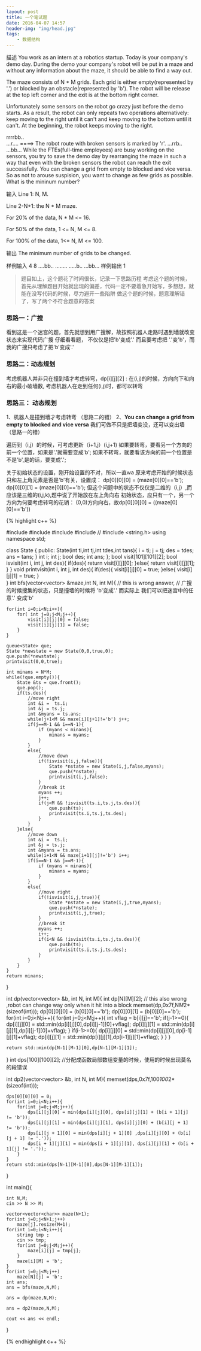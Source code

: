 ```yaml
---
layout: post
title: 一个笔试题
date: 2016-04-07 14:57
header-img: "img/head.jpg"
tags:
    - 数据结构
---
```


描述
You work as an intern at a robotics startup. Today is your company's demo day. During the demo your company's robot will be put in a maze and without any information about the maze, it should be able to find a way out.

The maze consists of N * M grids. Each grid is either empty(represented by '.') or blocked by an obstacle(represented by 'b'). The robot will be release at the top left corner and the exit is at the bottom right corner.

Unfortunately some sensors on the robot go crazy just before the demo starts. As a result, the robot can only repeats two operations alternatively: keep moving to the right until it can't and keep moving to the bottom until it can't. At the beginning, the robot keeps moving to the right.

rrrrbb..            
...r....     ====> The robot route with broken sensors is marked by 'r'. 
...rrb..
...bb...
While the FTEs(full-time employees) are busy working on the sensors, you try to save the demo day by rearranging the maze in such a way that even with the broken sensors the robot can reach the exit successfully. You can change a grid from empty to blocked and vice versa. So as not to arouse suspision, you want to change as few grids as possible. What is the mininum number?

输入
Line 1: N, M.

Line 2-N+1: the N * M maze.



For 20% of the data, N * M <= 16.

For 50% of the data, 1 <= N, M <= 8.

For 100% of the data, 1<= N, M <= 100.

输出
The minimum number of grids to be changed.

样例输入
4 8
....bb..
........
.....b..
...bb...
样例输出
1

> 题目如上，这个题花了时间很长，记录一下思路历程
> 考虑这个题的时候，首先从理解题目开始就出现的偏差，代码一定不要着急开始写，多想想，就能在没写代码的时候，尽力避开一些陷阱
> 做这个题的时候，题意理解错了，写了两个不符合题意的答案

### 思路一：广搜

看到这是一个迷宫的题，首先就想到用广搜解，故按照机器人走路时遇到墙就改变状态来实现代码广搜
仔细看看题， 不仅仅是把'b'变成'.' 而且要考虑把
'.'变'b'，而我的广搜只考虑了把'b'变成'.'

### 思路二：动态规划

考虑机器人并非只在撞到墙才考虑转弯，dp[i][j][2] : 在(i,j)的时候，方向向下和向右的最小破墙数,
考虑机器人在走到任何(i,j)时，都可以转弯

### 思路三： 动态规划

1、机器人是撞到墙才考虑转弯 （思路二的错）
2、**You can change a grid from empty to blocked and vice versa** 我们可做不只是把墙变没，还可以变出墙 （思路一的错）

遍历到（i,j）的时候，可考虑更新（i+1,j）(i,j+1)
如果要转弯，要看另一个方向的前一个位置，如果是'.'就需要变成'b';
如果不转弯，就要看该方向的前一个位置是不是'b',是的话，要变成'.';

关于初始状态的设置，刚开始设置的不对，所以一直wa
原来考虑开始的时候状态只和左上角元素是否是'b'有关，设置成：
	dp[0][0][0] = (maze[0][0]=='b');
	dp[0][0][1] = (maze[0][0]=='b');
但这个问题中的状态不仅仅是二维的（i,j）,而应该是三维的(i,j,k),题中说了开始放在左上角向右
初始状态，应只有一个，另一个方向为何要考虑转弯的花销：
	(0,0)方向向右，故dp[0][0][0] = ((maze[0][0]=='b'))

{% highlight c++ %}

#include <iostream>
#include <vector>
#include <queue>
#include <string>
// #include <string.h>
using namespace std;

class State
 {
 public:
 	State(int ti,int tj,int tdes,int tans){
 		i = ti;
 		j = tj;
 		des = tdes;
 		ans = tans;
 	}
	 int i;
	 int j;
	 bool des;
	 int ans;
 };
bool visit[101][101][2];
bool isvisit(int i, int j, int des){
	if(des){
		return visit[i][j][0];
	}else{
		return visit[i][j][1];
	}
}
void printvisit(int i, int j, int des){
	if(des){
		visit[i][j][0] = true;
	}else{
		visit[i][j][1] = true;
	}	
}
int bfs(vector<vector<char>> &maze,int N, int M){
	// this is wrong answer, 
	// 广搜的时候搜集的状态，只是撞墙的时候将 'b'变成'.' 而实际上 我们可以把迷宫中的任意'.' 变成'b'

	for(int i=0;i<N;i++){
		for( int j=0;j<M;j++){
			visit[i][j][0] = false;
			visit[i][j][1] = false;
		}
	}

	queue<State> que;
	State *newstate = new State(0,0,true,0);
	que.push(*newstate);
	printvisit(0,0,true);

	int minans = N*M;
	while(!que.empty()){
		State &ts = que.front();
		que.pop();
		if(ts.des){
			//move right
			int &i =  ts.i;
			int &j = ts.j;
			int &myans = ts.ans;
			while(j+1<M && maze[i][j+1]!='b') j++;
			if(j==M-1 && i==N-1){
				if (myans < minans){
					minans = myans;
				}
			}
			else{
				//move down
				if(!isvisit(i,j,false)){
					State *nstate = new State(i,j,false,myans);
					que.push(*nstate);
					printvisit(i,j,false);
				}
				//break it
				myans ++;
				j++;
				if(j<M && !isvisit(ts.i,ts.j,ts.des)){
					que.push(ts);
					printvisit(ts.i,ts.j,ts.des);
				}
			}
		}else{
			//move down
			int &i =  ts.i;
			int &j = ts.j;
			int &myans = ts.ans;
			while(i+1<N && maze[i+1][j]!='b') i++;
			if(i==N-1 && j==M-1){
				if (myans < minans){
					minans = myans;
				}
			}
			else{
				//move right
				if(!isvisit(i,j,true)){
					State *nstate = new State(i,j,true,myans);
					que.push(*nstate);
					printvisit(i,j,true);
				}
				//break it
				myans ++;
				i++;
				if(i<N && !isvisit(ts.i,ts.j,ts.des)){
					que.push(ts);
					printvisit(ts.i,ts.j,ts.des);
				}
			}
		}
	}
	return minans;
}

int dp(vector<vector<char>> &b, int N, int M){
	int dp[N][M][2];
	// this also wrong ,robot can change way only when it hit into a block
	memset(dp,0x7f,N*M*2*(sizeof(int)));
	dp[0][0][0] = (b[0][0]=='b');
	dp[0][0][1] = (b[0][0]=='b');
	for(int i=0;i<N;i++){
		for(int j=0;j<M;j++){
			int vflag = b[i][j]=='b';
			if(j-1>=0){
				dp[i][j][0] = std::min(dp[i][j][0],dp[i][j-1][0]+vflag);
				dp[i][j][1] = std::min(dp[i][j][1],dp[i][j-1][0]+vflag);
			}
			if(i-1>=0){
				dp[i][j][0] = std::min(dp[i][j][0],dp[i-1][j][1]+vflag);
				dp[i][j][1] = std::min(dp[i][j][1],dp[i-1][j][1]+vflag);
			}
		}
	}

	return std::min(dp[N-1][M-1][0],dp[N-1][M-1][1]);
}
int dps[100][100][2]; //分配成函数局部数组变量的时候，使用的时候出现莫名的段错误

int dp2(vector<vector<char>> &b, int N, int M){
    memset(dps,0x7f,100*100*2*(sizeof(int)));

    dps[0][0][0] = 0;
    for(int i=0;i<N;i++){
        for(int j=0;j<M;j++){
            dps[i][j][0] = min(dps[i][j][0], dps[i][j][1] + (b[i + 1][j] != 'b'));
            dps[i][j][1] = min(dps[i][j][1], dps[i][j][0] + (b[i][j + 1] != 'b'));
            dps[i][j + 1][0] = min(dps[i][j + 1][0] ,dps[i][j][0] + (b[i][j + 1] != '.'));
            dps[i + 1][j][1] = min(dps[i + 1][j][1], dps[i][j][1] + (b[i + 1][j] != '.'));
        }
    }
    return std::min(dps[N-1][M-1][0],dps[N-1][M-1][1]);
}

int main(){

	int N,M;
	cin >> N >> M;

	vector<vector<char>> maze(N+1);
	for(int j=0;j<N+1;j++)
		maze[j].resize(M+1);
	for(int i=0;i<N;i++){
		string tmp ;
		cin >> tmp;
		for(int j=0;j<M;j++){
			maze[i][j] = tmp[j];
		}
		maze[i][M] = 'b';
	}
	for(int j=0;j<M;j++)
		maze[N][j] = 'b';
	int ans;
	ans = bfs(maze,N,M);

	ans = dp(maze,N,M);

	ans = dp2(maze,N,M);

	cout << ans << endl;

}

{% endhighlight c++ %}
